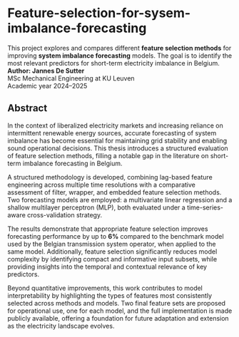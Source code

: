 # Feature-selection-for-sysem-imbalance-forecasting
This project explores and compares different **feature selection methods** for improving **system imbalance forecasting** models. The goal is to identify the most relevant predictors for short-term electricity imbalance in Belgium.
**Author: Jannes De Sutter**  
MSc Mechanical Engineering at KU Leuven  
Academic year 2024–2025

## Abstract

In the context of liberalized electricity markets and increasing reliance on intermittent renewable energy sources, accurate forecasting of system imbalance has become essential for maintaining grid stability and enabling sound operational decisions. This thesis introduces a structured evaluation of feature selection methods, filling a notable gap in the literature on short-term imbalance forecasting in Belgium.

A structured methodology is developed, combining lag-based feature engineering across multiple time resolutions with a comparative assessment of filter, wrapper, and embedded feature selection methods. Two forecasting models are employed: a multivariate linear regression and a shallow multilayer perceptron (MLP), both evaluated under a time-series-aware cross-validation strategy.

The results demonstrate that appropriate feature selection improves forecasting performance by up to **6%** compared to the benchmark model used by the Belgian transmission system operator, when applied to the same model. Additionally, feature selection significantly reduces model complexity by identifying compact and informative input subsets, while providing insights into the temporal and contextual relevance of key predictors.

Beyond quantitative improvements, this work contributes to model interpretability by highlighting the types of features most consistently selected across methods and models. Two final feature sets are proposed for operational use, one for each model, and the full implementation is made publicly available, offering a foundation for future adaptation and extension as the electricity landscape evolves.

